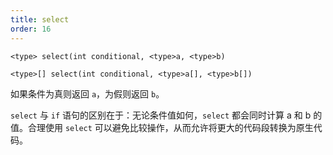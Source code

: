 ```yaml
---
title: select
order: 16
---
```

`<type> select(int conditional, <type>a, <type>b)`

`<type>[] select(int conditional, <type>a[], <type>b[])`

如果条件为真则返回 `a`，为假则返回 `b`。

`select` 与 `if` 语句的区别在于：无论条件值如何，`select` 都会同时计算 a 和 b 的值。合理使用 `select` 可以避免比较操作，从而允许将更大的代码段转换为原生代码。